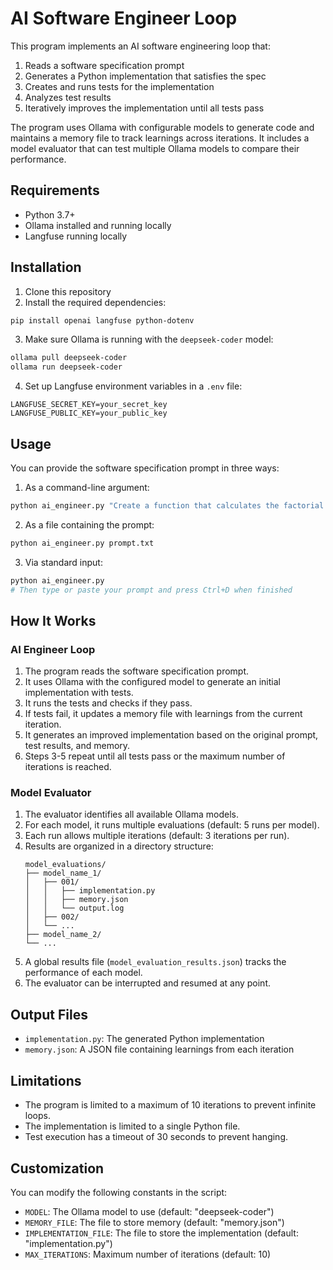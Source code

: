 # AI Software Engineer Loop

This program implements an AI software engineering loop that:

1. Reads a software specification prompt
2. Generates a Python implementation that satisfies the spec
3. Creates and runs tests for the implementation
4. Analyzes test results
5. Iteratively improves the implementation until all tests pass

The program uses Ollama with configurable models to generate code and maintains a memory file to track learnings across iterations. It includes a model evaluator that can test multiple Ollama models to compare their performance.

## Requirements

- Python 3.7+
- Ollama installed and running locally
- Langfuse running locally

## Installation

1. Clone this repository
2. Install the required dependencies:

```bash
pip install openai langfuse python-dotenv
```

3. Make sure Ollama is running with the `deepseek-coder` model:

```bash
ollama pull deepseek-coder
ollama run deepseek-coder
```

4. Set up Langfuse environment variables in a `.env` file:

```
LANGFUSE_SECRET_KEY=your_secret_key
LANGFUSE_PUBLIC_KEY=your_public_key
```

## Usage

You can provide the software specification prompt in three ways:

1. As a command-line argument:

```bash
python ai_engineer.py "Create a function that calculates the factorial of a number"
```

2. As a file containing the prompt:

```bash
python ai_engineer.py prompt.txt
```

3. Via standard input:

```bash
python ai_engineer.py
# Then type or paste your prompt and press Ctrl+D when finished
```

## How It Works

### AI Engineer Loop

1. The program reads the software specification prompt.
2. It uses Ollama with the configured model to generate an initial implementation with tests.
3. It runs the tests and checks if they pass.
4. If tests fail, it updates a memory file with learnings from the current iteration.
5. It generates an improved implementation based on the original prompt, test results, and memory.
6. Steps 3-5 repeat until all tests pass or the maximum number of iterations is reached.

### Model Evaluator

1. The evaluator identifies all available Ollama models.
2. For each model, it runs multiple evaluations (default: 5 runs per model).
3. Each run allows multiple iterations (default: 3 iterations per run).
4. Results are organized in a directory structure:
   ```
   model_evaluations/
   ├── model_name_1/
   │   ├── 001/
   │   │   ├── implementation.py
   │   │   ├── memory.json
   │   │   └── output.log
   │   ├── 002/
   │   └── ...
   ├── model_name_2/
   └── ...
   ```
5. A global results file (`model_evaluation_results.json`) tracks the performance of each model.
6. The evaluator can be interrupted and resumed at any point.

## Output Files

- `implementation.py`: The generated Python implementation
- `memory.json`: A JSON file containing learnings from each iteration

## Limitations

- The program is limited to a maximum of 10 iterations to prevent infinite loops.
- The implementation is limited to a single Python file.
- Test execution has a timeout of 30 seconds to prevent hanging.

## Customization

You can modify the following constants in the script:

- `MODEL`: The Ollama model to use (default: "deepseek-coder")
- `MEMORY_FILE`: The file to store memory (default: "memory.json")
- `IMPLEMENTATION_FILE`: The file to store the implementation (default: "implementation.py")
- `MAX_ITERATIONS`: Maximum number of iterations (default: 10)
